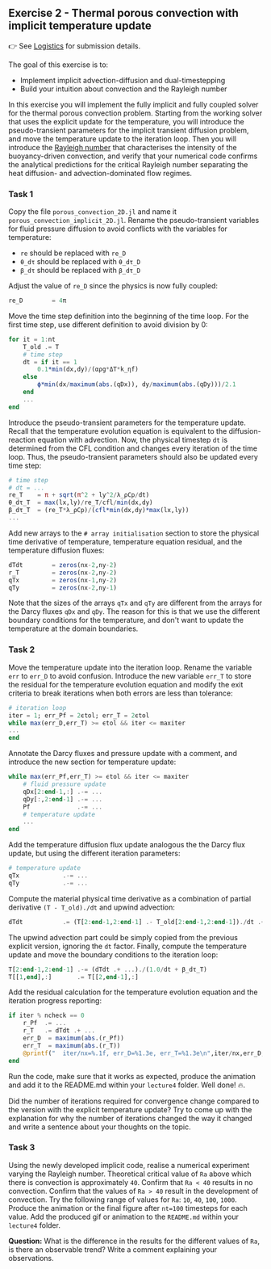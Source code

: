 <!--This file was generated, do not modify it.-->
## Exercise 2 - **Thermal porous convection with implicit temperature update**

👉 See [Logistics](/logistics/#submission) for submission details.

The goal of this exercise is to:
- Implement implicit advection-diffusion and dual-timestepping
- Build your intuition about convection and the Rayleigh number

In this exercise you will implement the fully implicit and fully coupled solver for the thermal porous convection problem. Starting from the working solver that uses the explicit update for the temperature, you will introduce the pseudo-transient parameters for the implicit transient diffusion problem, and move the temperature update to the iteration loop. Then you will introduce the [Rayleigh number](https://en.wikipedia.org/wiki/Rayleigh_number) that characterises the intensity of the buoyancy-driven convection, and verify that your numerical code confirms the analytical predictions for the critical Rayleigh number separating the heat diffusion- and advection-dominated flow regimes.

### Task 1
Copy the file `porous_convection_2D.jl` and name it `porous_convection_implicit_2D.jl`. Rename the pseudo-transient variables for fluid pressure diffusion to avoid conflicts with the variables for temperature:

- `re` should be replaced with `re_D`
- `θ_dτ` should be replaced with `θ_dτ_D`
- `β_dτ` should be replaced with `β_dτ_D`

Adjust the value of `re_D` since the physics is now fully coupled:

```julia
re_D        = 4π
```

Move the time step definition into the beginning of the time loop. For the first time step, use different definition to avoid division by 0:

```julia
for it = 1:nt
    T_old .= T
    # time step
    dt = if it == 1
        0.1*min(dx,dy)/(αρg*ΔT*k_ηf)
    else
        ϕ*min(dx/maximum(abs.(qDx)), dy/maximum(abs.(qDy)))/2.1
    end
    ...
end
```

Introduce the pseudo-transient parameters for the temperature update. Recall that the temperature evolution equation is equivalent to the diffusion-reaction equation with advection. Now, the physical timestep `dt` is determined from the CFL condition and changes every iteration of the time loop. Thus, the pseudo-transient parameters should also be updated every time step:

```julia
# time step
# dt = ...
re_T    = π + sqrt(π^2 + ly^2/λ_ρCp/dt)
θ_dτ_T  = max(lx,ly)/re_T/cfl/min(dx,dy)
β_dτ_T  = (re_T*λ_ρCp)/(cfl*min(dx,dy)*max(lx,ly))
...
```

Add new arrays to the `# array initialisation` section to store the physical time derivative of temperature, temperature equation residual, and the temperature diffusion fluxes:

```julia
dTdt        = zeros(nx-2,ny-2)
r_T         = zeros(nx-2,ny-2)
qTx         = zeros(nx-1,ny-2)
qTy         = zeros(nx-2,ny-1)
```

Note that the sizes of the arrays `qTx` and `qTy` are different from the arrays for the Darcy fluxes `qDx` and `qDy`. The reason for this is that we use the different boundary conditions for the temperature, and don't want to update the temperature at the domain boundaries.

### Task 2
Move the temperature update into the iteration loop. Rename the variable `err` to `err_D` to avoid confusion. Introduce the new variable `err_T` to store the residual for the temperature evolution equation and modify the exit criteria to break iterations when both errors are less than tolerance:
```julia
# iteration loop
iter = 1; err_Pf = 2ϵtol; err_T = 2ϵtol
while max(err_D,err_T) >= ϵtol && iter <= maxiter
...
end
```

Annotate the Darcy fluxes and pressure update with a comment, and introduce the new section for temperature update:

```julia
while max(err_Pf,err_T) >= ϵtol && iter <= maxiter
    # fluid pressure update
    qDx[2:end-1,:] .-= ...
    qDy[:,2:end-1] .-= ...
    Pf             .-= ...
    # temperature update
    ...
end
```

Add the temperature diffusion flux update analogous the the Darcy flux update, but using the different iteration parameters:

```julia
# temperature update
qTx            .-= ...
qTy            .-= ...
```

Compute the material physical time derivative as a combination of partial derivative `(T - T_old)./dt` and upwind advection:

```julia
dTdt           .= (T[2:end-1,2:end-1] .- T_old[2:end-1,2:end-1])./dt .+ (...)./ϕ
```

The upwind advection part could be simply copied from the previous explicit version, ignoring the `dt` factor.
Finally, compute the temperature update and move the boundary conditions to the iteration loop:

```julia
T[2:end-1,2:end-1] .-= (dTdt .+ ...)./(1.0/dt + β_dτ_T)
T[[1,end],:]       .= T[[2,end-1],:]
```

Add the residual calculation for the temperature evolution equation and the iteration progress reporting:

```julia
if iter % ncheck == 0
    r_Pf  .= ...
    r_T   .= dTdt .+ ...
    err_D  = maximum(abs.(r_Pf))
    err_T  = maximum(abs.(r_T))
    @printf("  iter/nx=%.1f, err_D=%1.3e, err_T=%1.3e\n",iter/nx,err_D,err_T)
end
```

Run the code, make sure that it works as expected, produce the animation and add it to the README.md within your `lecture4` folder. Well done! 🔥.

Did the number of iterations required for convergence change compared to the version with the explicit temperature update? Try to come up with the explanation for why the number of iterations changed the way it changed and write a sentence about your thoughts on the topic.

### Task 3
Using the newly developed implicit code, realise a numerical experiment varying the Rayleigh number. Theoretical critical value of `Ra` above which there is convection is approximately `40`. Confirm that `Ra < 40` results in no convection. Confirm that the values of `Ra > 40` result in the development of convection. Try the following range of values for `Ra`: `10`, `40`, `100`, `1000`. Produce the animation or the final figure after `nt=100` timesteps for each value. Add the produced gif or animation to the `README.md` within your `lecture4` folder.

**Question:** What is the difference in the results for the different values of `Ra`, is there an observable trend? Write a comment explaining your observations.

